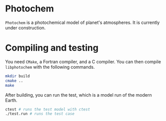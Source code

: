 # Photochem

`Photochem` is a photochemical model of planet's atmospheres. It is currently under construction. 

# Compiling and testing

You need `CMake`, a Fortran compiler, and a C compiler. You can then compile `libphotochem` with the following commands.

```sh
mkdir build
cmake ..
make
```

After building, you can run the test, which is a model run of the modern Earth.

```sh
ctest # runs the test model with ctest
./test.run # runs the test case
```